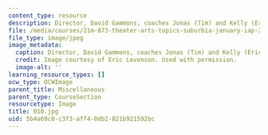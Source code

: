 ```yaml
---
content_type: resource
description: Director, David Gammons, coaches Jonas (Tim) and Kelly (Erica).
file: /media/courses/21m-873-theater-arts-topics-suburbia-january-iap-2008/5b4a69c0c3f3aff40db2821b921592bc_010.jpg
file_type: image/jpeg
image_metadata:
  caption: Director, David Gammons, coaches Jonas (Tim) and Kelly (Erica).
  credit: Image courtesy of Eric Levenson. Used with permission.
  image-alt: ''
learning_resource_types: []
ocw_type: OCWImage
parent_title: Miscellaneous
parent_type: CourseSection
resourcetype: Image
title: 010.jpg
uid: 5b4a69c0-c3f3-aff4-0db2-821b921592bc
---
```


